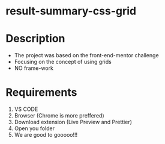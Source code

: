 # result-summary-css-grid

# Description
- The project was based on the front-end-mentor challenge
- Focusing on the concept of using grids 
- NO frame-work

# Requirements
1. VS CODE
2. Browser (Chrome is more preffered)
3. Download extension (Live Preview and Prettier)
4. Open you folder
5. We are good to gooooo!!!

